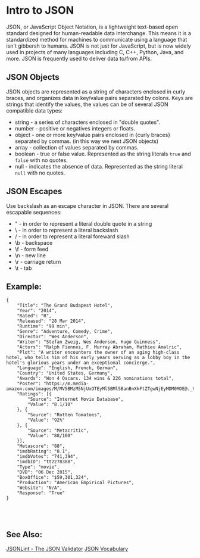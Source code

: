 # Intro to JSON
JSON, or JavaScript Object Notation, is a lightweight text-based open standard designed for human-readable data interchange. This means it is a standardized method for machines to communicate using a language that isn't gibbersh to humans. JSON is not just for JavaScript, but is now widely used in projects of many languages including C, C++, Python, Java, and more. JSON is frequently used to deliver data to/from APIs.  

## JSON Objects

JSON objects are represented as a string of characters enclosed in curly braces, and organizes data in key/value pairs separated by colons. Keys are strings that identify the values, the values can be of several JSON compatible data types:
 - string - a series of characters enclosed in "double quotes".
 - number - positive or negatives integers or floats.
 - object - one or more key/value pairs enclosed in {curly braces} separated by commas. (in this way we nest JSON objects)
 - array - collection of values separated by commas.
 - boolean - true or false value. Represented as the string literals `true` and `false` with no quotes.
 - null - indicates the absence of data. Represented as the string literal `null` with no quotes.

## JSON Escapes
Use backslash as an escape character in JSON. There are several escapable sequences:
 - \" - in order to represent a literal double quote in a string
 - \\ - in order to represent a literal backslash
 - \/ - in order to represent a literal foreward slash
 - \b - backspace
 - \f - form feed
 - \n - new line
 - \r - carriage return
 - \t - tab


## Example:
```
{
	"Title": "The Grand Budapest Hotel",
	"Year": "2014",
	"Rated": "R",
	"Released": "28 Mar 2014",
	"Runtime": "99 min",
	"Genre": "Adventure, Comedy, Crime",
	"Director": "Wes Anderson",
	"Writer": "Stefan Zweig, Wes Anderson, Hugo Guinness",
	"Actors": "Ralph Fiennes, F. Murray Abraham, Mathieu Amalric",
	"Plot": "A writer encounters the owner of an aging high-class hotel, who tells him of his early years serving as a lobby boy in the hotel's glorious years under an exceptional concierge.",
	"Language": "English, French, German",
	"Country": "United States, Germany",
	"Awards": "Won 4 Oscars. 134 wins & 226 nominations total",
	"Poster": "https://m.media-amazon.com/images/M/MV5BMzM5NjUxOTEyMl5BMl5BanBnXkFtZTgwNjEyMDM0MDE@._V1_SX300.jpg",
	"Ratings": [{
		"Source": "Internet Movie Database",
		"Value": "8.1/10"
	}, {
		"Source": "Rotten Tomatoes",
		"Value": "92%"
	}, {
		"Source": "Metacritic",
		"Value": "88/100"
	}],
	"Metascore": "88",
	"imdbRating": "8.1",
	"imdbVotes": "741,394",
	"imdbID": "tt2278388",
	"Type": "movie",
	"DVD": "06 Dec 2015",
	"BoxOffice": "$59,301,324",
	"Production": "American Empirical Pictures",
	"Website": "N/A",
	"Response": "True"
}
```

<BR><BR>
## See Also:
[JSONLint - The JSON Validator](https://jsonlint.com/)
[JSON Vocabulary](https://json-schema.org/draft/2020-12/json-schema-validation.html)
